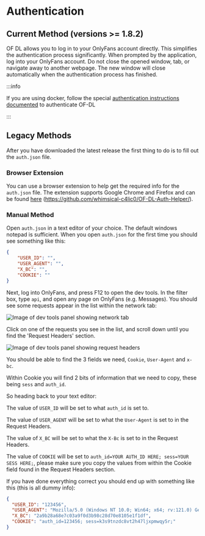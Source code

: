 ﻿---
sidebar_position: 1
---

# Authentication

## Current Method (versions >= 1.8.2)

OF DL allows you to log in to your OnlyFans account directly. This simplifies the authentication process significantly.
When prompted by the application, log into your OnlyFans account. Do not close the opened window, tab, or navigate away to another webpage.
The new window will close automatically when the authentication process has finished.

:::info

If you are using docker, follow the special [authentication instructions documented](/docs/installation/docker) to authenticate OF-DL

:::

## Legacy Methods

After you have downloaded the latest release the first thing to do is to fill out the `auth.json` file.

### Browser Extension

You can use a browser extension to help get the required info for the `auth.json` file. The extension supports Google Chrome and Firefox and can be found [here](https://github.com/whimsical-c4lic0/OF-DL-Auth-Helper/) (https://github.com/whimsical-c4lic0/OF-DL-Auth-Helper/).

### Manual Method

Open `auth.json` in a text editor of your choice. The default windows notepad is sufficient. When you open `auth.json` for the first time you should see something like this:

```json
{
    "USER_ID": "",
    "USER_AGENT": "",
    "X_BC": "",
    "COOKIE": ""
}
```

Next, log into OnlyFans, and press F12 to open the dev tools. In the filter box, type `api`, and open any page on OnlyFans (e.g. Messages). You should see some requests appear in the list within the network tab:

![Image of dev tools panel showing network tab](/img/network_tab.png)

Click on one of the requests you see in the list, and scroll down until you find the 'Request Headers' section.

![Image of dev tools panel showing request headers](/img/request_headers.png)

You should be able to find the 3 fields we need, `Cookie`, `User-Agent` and `x-bc`.

Within Cookie you will find 2 bits of information that we need to copy, these being `sess` and `auth_id`.

So heading back to your text editor:

The value of `USER_ID` will be set to what `auth_id` is set to.

The value of `USER_AGENT` will be set to what the `User-Agent` is set to in the Request Headers.

The value of `X_BC` will be set to what the `X-Bc` is set to in the Request Headers.

The value of `COOKIE` will be set to `auth_id=YOUR AUTH_ID HERE; sess=YOUR SESS HERE;`, please make sure you copy the values from within the Cookie field found in the Request Headers section.

If you have done everything correct you should end up with something like this (this is all dummy info):

```json
{
  "USER_ID": "123456",
  "USER_AGENT": "Mozilla/5.0 (Windows NT 10.0; Win64; x64; rv:121.0) Gecko/20100101 Firefox/121.0",
  "X_BC": "2a9b28a68e7c03a9f0d3b98c28d70e8105e1f1df",
  "COOKIE": "auth_id=123456; sess=k3s9tnzdc8vt2h47ljxpmwqy5r;"
}
```
